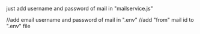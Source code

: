 just add username and password of mail in "mailservice.js"

//add email username and password of mail in ".env"
//add "from" mail id to ".env" file
